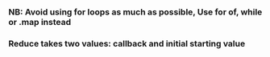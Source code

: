 <!-- Notes -->
### NB: Avoid using for loops as much as possible, Use for of, while or .map instead
### Reduce takes two values: callback and initial starting value